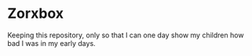 # Zorxbox
Keeping this repository, only so that I can one day show my children how bad I was in my early days.
